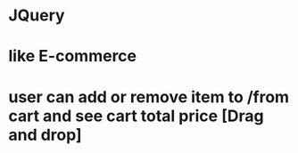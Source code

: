 # JQuery

# like E-commerce 
# user can add or remove item to /from cart and see cart total price [Drag and drop] 
